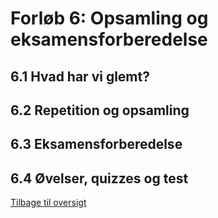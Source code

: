 # Forløb 6: Opsamling og eksamensforberedelse

## 6.1 Hvad har vi glemt?
## 6.2 Repetition og opsamling
## 6.3 Eksamensforberedelse
## 6.4 Øvelser, quizzes og test

[Tilbage til oversigt](0-studieplan-hhx.md)